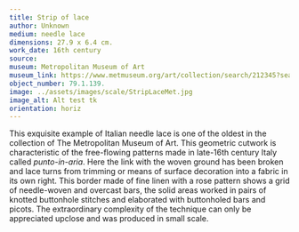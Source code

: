 ```yaml
---
title: Strip of lace
author: Unknown 
medium: needle lace
dimensions: 27.9 x 6.4 cm. 
work_date: 16th century
source: 
museum: Metropolitan Museum of Art
museum_link: https://www.metmuseum.org/art/collection/search/212345?searchField=All&amp;sortBy=Relevance&amp;ft=79.1.139&amp;offset=0&amp;rpp=20&amp;pos=1
object_number: 79.1.139.
image: ../assets/images/scale/StripLaceMet.jpg
image_alt: Alt test tk
orientation: horiz
---
```


This exquisite example of Italian needle lace is one of the oldest in the collection of The Metropolitan Museum of Art. This geometric cutwork is characteristic of the free-flowing patterns made in late-16th century Italy called _punto-in-aria_. Here the link with the woven ground has been broken and lace turns from trimming or means of surface decoration into a fabric in its own right. This border made of fine linen with a rose pattern shows a grid of needle-woven and overcast bars, the solid areas worked in pairs of knotted buttonhole stitches and elaborated with buttonholed bars and picots. The extraordinary complexity of the technique can only be appreciated upclose and was produced in small scale.  

